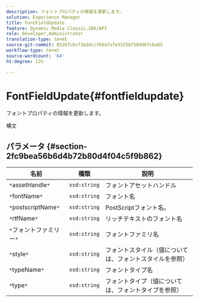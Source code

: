 ```yaml
---
description: フォントプロパティの情報を更新します。
solution: Experience Manager
title: FontFieldUpdate
feature: Dynamic Media Classic,SDK/API
role: Developer,Administrator
translation-type: tm+mt
source-git-commit: 052bfcbcf1bd4ccf60afa7e3325bf58dd07cba85
workflow-type: tm+mt
source-wordcount: '64'
ht-degree: 12%

---
```



# FontFieldUpdate{#fontfieldupdate}

フォントプロパティの情報を更新します。

構文

## パラメータ {#section-2fc9bea56b6d4b72b80d4f04c5f9b862}

| 名前 | 種類 | 説明 |
|---|---|---|
| `*`assetHandle`*` | `xsd:string` | フォントアセットハンドル |
| `*`fontName`*` | `xsd:string` | フォント名 |
| `*`postscriptName`*` | `xsd:string` | PostScriptフォント名。 |
| `*`rtfName`*` | `xsd:string` | リッチテキストのフォント名 |
| `*`フォントファミリー`*` | `xsd:string` | フォントファミリ名 |
| `*`style`*` | `xsd:string` | フォントスタイル（値については、フォントスタイルを参照） |
| `*`typeName`*` | `xsd:string` | フォントタイプ名 |
| `*`type`*` | `xsd:string` | フォントタイプ（値については、フォントタイプを参照） |

